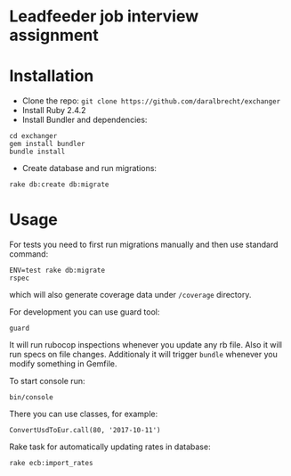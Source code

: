 # Leadfeeder job interview assignment

# Installation
* Clone the repo: `git clone https://github.com/daralbrecht/exchanger`
* Install Ruby 2.4.2
* Install Bundler and dependencies:
```
cd exchanger
gem install bundler
bundle install
```
* Create database and run migrations:
```
rake db:create db:migrate
```

# Usage
For tests you need to first run migrations manually and then use standard command:
```
ENV=test rake db:migrate
rspec
```
which will also generate coverage data under `/coverage` directory.

For development you can use guard tool:
```
guard
```
It will run rubocop inspections whenever you update any rb file. Also it will run specs on file changes.
Additionaly it will trigger `bundle` whenever you modify something in Gemfile.

To start console run:
```
bin/console
```
There you can use classes, for example:
```
ConvertUsdToEur.call(80, '2017-10-11')
```

Rake task for automatically updating rates in database:
```
rake ecb:import_rates
```
